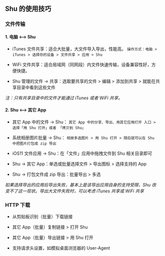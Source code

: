 ## Shu 的使用技巧


### 文件传输

#### 1. 电脑 <--> Shu

* iTunes 文件共享：适合大批量，大文件导入导出，性能高。
`操作方式：电脑 > iTunes > 选择你的设备 > 文件共享 > 应用 > Shu`

* WiFi 文件共享：适合局域网（同网段）内文件快速传输，设备兼容性好，方便快捷。

* Shu 管理的文件 -> 共享：选取要共享的文件 > 编辑 > 添加到共享 > 就能在共享目录中看到这些文件

*注：只有共享目录中的文件才能通过 iTunes 或者 WiFi 共享。*


#### 2. Shu <--> 其它 App

* 其它 App 中的文件 -> Shu：
`其它 App 中的分享、导出、用其它应用打开 入口 > 选择「用 Shu 打开」或者 「拷贝到 Shu」`

* 系统相册图片批量 -> Shu：
`相册多选图片 > 用 Shu 打开 > 随后就可以在 Shu 中把图片打包成 zip 导出`

* iOS11 文件应用 -> Shu：在「文件」应用中拖拽文件到 Shu 相关目录即可

* Shu -> 其它 App：单选或批量选择文件 > 导出图标 > 选择支持的 App

* Shu -> 打包文件成 zip 导出：批量导出 > 多选


*如果选择导出的应用后导出失败，基本上是该导出应用自身的支持受限，Shu 改变不了这一现状。导出大文件失败时，可以考虑 iTunes 共享或 WiFi 共享*



### HTTP 下载

* 从剪贴板识别（批量）下载链接

* 其它 App（批量）复制链接 > 打开 Shu

* 其它 App（批量）导出链接 > 用 Shu 打开

* 支持请求头设置，如模拟桌面浏览器的 User-Agent




